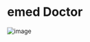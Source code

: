 # emed Doctor

![image](https://user-images.githubusercontent.com/43406669/180702925-e5c1c706-1d42-423a-ba2d-30c8ea290386.png)
